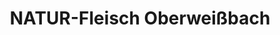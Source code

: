 ---
title: "NATUR-Fleisch Oberweißbach"
url: /koenigsee-rottenbach/natur-fleisch-oberweissbach/
shop: Metzgerei
---